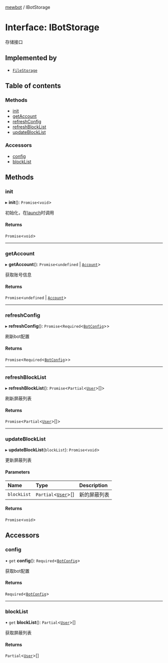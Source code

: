 [mewbot](../README.md) / IBotStorage

# Interface: IBotStorage

存储接口

## Implemented by

- [`FileStorage`](../classes/FileStorage.md)

## Table of contents

### Methods

- [init](IBotStorage.md#init)
- [getAccount](IBotStorage.md#getaccount)
- [refreshConfig](IBotStorage.md#refreshconfig)
- [refreshBlockList](IBotStorage.md#refreshblocklist)
- [updateBlockList](IBotStorage.md#updateblocklist)

### Accessors

- [config](IBotStorage.md#config)
- [blockList](IBotStorage.md#blocklist)

## Methods

### init

▸ **init**(): `Promise`<`void`\>

初始化，在[launch](IBot.md#launch)时调用

#### Returns

`Promise`<`void`\>

___

### getAccount

▸ **getAccount**(): `Promise`<`undefined` \| [`Account`](Account.md)\>

获取账号信息

#### Returns

`Promise`<`undefined` \| [`Account`](Account.md)\>

___

### refreshConfig

▸ **refreshConfig**(): `Promise`<`Required`<[`BotConfig`](BotConfig.md)\>\>

刷新bot配置

#### Returns

`Promise`<`Required`<[`BotConfig`](BotConfig.md)\>\>

___

### refreshBlockList

▸ **refreshBlockList**(): `Promise`<`Partial`<[`User`](User.md)\>[]\>

刷新屏蔽列表

#### Returns

`Promise`<`Partial`<[`User`](User.md)\>[]\>

___

### updateBlockList

▸ **updateBlockList**(`blockList`): `Promise`<`void`\>

更新屏蔽列表

#### Parameters

| Name | Type | Description |
| :------ | :------ | :------ |
| `blockList` | `Partial`<[`User`](User.md)\>[] | 新的屏蔽列表 |

#### Returns

`Promise`<`void`\>

## Accessors

### config

• `get` **config**(): `Required`<[`BotConfig`](BotConfig.md)\>

获取bot配置

#### Returns

`Required`<[`BotConfig`](BotConfig.md)\>

___

### blockList

• `get` **blockList**(): `Partial`<[`User`](User.md)\>[]

获取屏蔽列表

#### Returns

`Partial`<[`User`](User.md)\>[]
